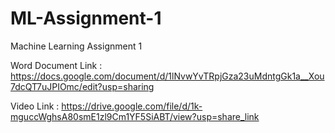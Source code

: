 # ML-Assignment-1
Machine Learning Assignment 1

Word Document Link : https://docs.google.com/document/d/1lNvwYvTRpjGza23uMdntgGk1a__Xou7dcQT7uJPIOmc/edit?usp=sharing

Video Link : https://drive.google.com/file/d/1k-mguccWghsA80smE1zl9Cm1YF5SiABT/view?usp=share_link